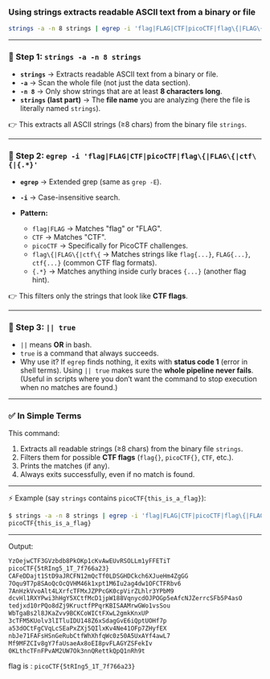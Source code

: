 ### Using strings extracts readable ASCII text from a binary or file

```bash
strings -a -n 8 strings | egrep -i 'flag|FLAG|CTF|picoCTF|flag\{|FLAG\{|ctf\{|{.*}' || true
```

---

### 🔹 Step 1: `strings -a -n 8 strings`

* **`strings`** → Extracts readable ASCII text from a binary or file.
* **`-a`** → Scan the whole file (not just the data section).
* **`-n 8`** → Only show strings that are at least **8 characters long**.
* **`strings` (last part)** → The **file name** you are analyzing (here the file is literally named `strings`).

👉 This extracts all ASCII strings (≥8 chars) from the binary file `strings`.

---

### 🔹 Step 2: `egrep -i 'flag|FLAG|CTF|picoCTF|flag\{|FLAG\{|ctf\{|{.*}'`

* **`egrep`** → Extended grep (same as `grep -E`).
* **`-i`** → Case-insensitive search.
* **Pattern:**

  * `flag|FLAG` → Matches "flag" or "FLAG".
  * `CTF` → Matches "CTF".
  * `picoCTF` → Specifically for PicoCTF challenges.
  * `flag\{|FLAG\{|ctf\{` → Matches strings like `flag{...}`, `FLAG{...}`, `ctf{...}` (common CTF flag formats).
  * `{.*}` → Matches anything inside curly braces `{...}` (another flag hint).

👉 This filters only the strings that look like **CTF flags**.

---

### 🔹 Step 3: `|| true`

* `||` means **OR** in bash.
* `true` is a command that always succeeds.
* Why use it?
  If `egrep` finds nothing, it exits with **status code 1** (error in shell terms).
  Using `|| true` makes sure the **whole pipeline never fails**.
  (Useful in scripts where you don’t want the command to stop execution when no matches are found.)

---

### ✅ In Simple Terms

This command:

1. Extracts all readable strings (≥8 chars) from the binary file `strings`.
2. Filters them for possible **CTF flags** (`flag{}`, `picoCTF{}`, `CTF`, etc.).
3. Prints the matches (if any).
4. Always exits successfully, even if no match is found.

---

⚡ Example (say `strings` contains `picoCTF{this_is_a_flag}`):

```bash
$ strings -a -n 8 strings | egrep -i 'flag|FLAG|CTF|picoCTF|flag\{|FLAG\{|ctf\{|{.*}' || true
picoCTF{this_is_a_flag}
```

---

Output:


```bash
YzOejwCTF3GVzbdb8PkOKp1cKvAwEUvRSOLLm1yFFETiT
picoCTF{5tRIng5_1T_7f766a23}
CAFeDDajt1StD9aJRCFN12mQcTf0LDSGHDCkch6XJueHm4ZgGG
7Oqu9T7p8SAoQcOcQVHM46k1xpt1M6Iu2ag4dw1OFCTFRbv6
7AnHzkVvoAlt4LXrfcTFMxJZPPcGK0cpVirZLhlr3YPbM9
dcvHl1RXYPwi3hHgY5XCtfMcD1jpW188VqnycdOJPOGp5eAfcNJZerrcSFb5P4asO
tedjxd10rPQo8dZj9KructfPPqrKBISAAMrwGWo1vsSou
WbTgaBs2l8JKaZvv9BCKCoWICtFXwL2gmkKnxUP
3cTFM5KUolv3lITluIDU148Z6xSdagGvE6iQptUOHf7p
a53dOCtFgCVqLcSEaPxZXj5QIlxKv4Ne41OFp7ZHyfEX
nbJe71FAFsHSnGeRubCtfWhXhfqWc0z50A5UxAYf4awL7
Mf9MFZCIv8gY7faUsaeAx8oEI8pvFLAGYZSFekIv
0KLthcTFnFPvAM2UW7Ok3nnQRettkQpQ1nRh9t
```
flag is : `picoCTF{5tRIng5_1T_7f766a23}`


